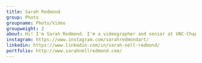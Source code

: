 ```yaml
---
title: Sarah Redmond
group: Photo
groupname: Photo/Video
groupweight: 2
about: Hi! I'm Sarah Redmond. I'm a videographer and senior at UNC-Chapel Hill studying Photo & Video Journalism and Studio Art. I enjoy swimming, refining my Spotify playlists, and can often be found with a McDonald's Coke in my hand.
instagram: https://www.instagram.com/sarahredmondart/
linkedin: https://www.linkedin.com/in/sarah-nell-redmond/
portfolio: http://www.sarahnellredmond.com/
---
```

